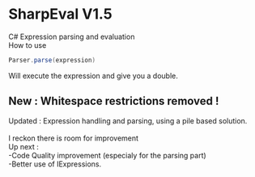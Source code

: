 # SharpEval V1.5
C# Expression parsing and evaluation<br>
How to use
```C#
Parser.parse(expression)
```
Will execute the expression and give you a double.


## New : Whitespace restrictions removed ! <br>
Updated : Expression handling and parsing, using a pile based solution.<br>
<br>
I reckon there is room for improvement<br>
Up next :<br>
  -Code Quality improvement (especialy for the parsing part)<br>
  -Better use of IExpressions.
  
